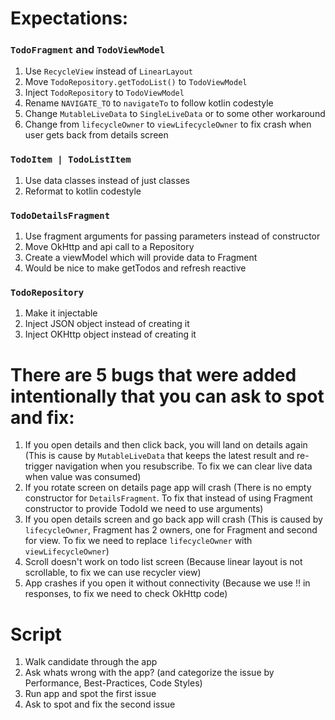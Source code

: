 # Expectations:

### `TodoFragment` and `TodoViewModel`
1. Use `RecycleView` instead of `LinearLayout`
2. Move `TodoRepository.getTodoList()` to `TodoViewModel` 
3. Inject `TodoRepository` to `TodoViewModel`
4. Rename `NAVIGATE_TO` to `navigateTo` to follow kotlin codestyle 
5. Change `MutableLiveData` to `SingleLiveData` or to some other workaround 
6. Change from `lifecycleOwner` to `viewLifecycleOwner` to fix crash when user gets back from details screen

### `TodoItem | TodoListItem` 
1. Use data classes instead of just classes 
2. Reformat to kotlin codestyle

### `TodoDetailsFragment`
1. Use fragment arguments for passing parameters instead of constructor 
2. Move OkHttp and api call to a Repository
3. Create a viewModel which will provide data to Fragment
4. Would be nice to make getTodos and refresh reactive

### `TodoRepository`
1. Make it injectable 
2. Inject JSON object instead of creating it 
3. Inject OKHttp object instead of creating it 

# There are 5 bugs that were added intentionally that you can ask to spot and fix:
1. If you open details and then click back, you will land on details again 
   (This is cause by `MutableLiveData` that keeps the latest result and re-trigger navigation when you resubscribe. To fix we can clear live data when value was consumed)
2. If you rotate screen on details page app will crash 
   (There is no empty constructor for `DetailsFragment`. To fix that instead of using Fragment constructor to provide TodoId we need to use arguments)
3. If you open details screen and go back app will crash 
   (This is caused by `lifecycleOwner`, Fragment has 2 owners, one for Fragment and second for view. To fix we need to replace `lifecycleOwner` with `viewLifecycleOwner`)
4. Scroll doesn't work on todo list screen 
   (Because linear layout is not scrollable, to fix we can use recycler view)
5. App crashes if you open it without connectivity
   (Because we use !! in responses, to fix we need to check OkHttp code)

# Script
   1. Walk candidate through the app
   2. Ask whats wrong with the app? (and categorize the issue by Performance, Best-Practices, Code Styles)
   3. Run app and spot the first issue 
   4. Ask to spot and fix the second issue